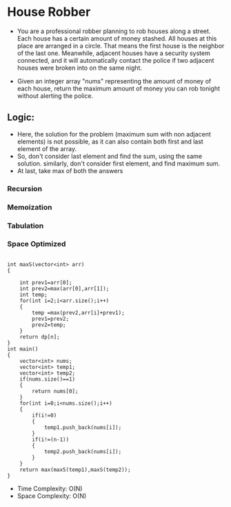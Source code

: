 # House Robber
- You are a professional robber planning to rob houses along a street. Each house has a certain amount of money stashed. All houses at this place are arranged in a circle. That means the first house is the neighbor of the last one. Meanwhile, adjacent houses have a security system connected, and it will automatically contact the police if two adjacent houses were broken into on the same night.

- Given an integer array "nums" representing the amount of money of each house, return the maximum amount of money you can rob tonight without alerting the police.

## Logic:
- Here, the solution for the problem (maximum sum with non adjacent elements) is not possible, as it can also contain both first and last element of the array.
- So, don't consider last element and find the sum, using the same solution.
similarly, don't consider first element, and find maximum sum.
- At last, take max of both the answers

### Recursion
### Memoization
### Tabulation
### Space Optimized

```

int maxS(vector<int> arr)
{
    
    int prev1=arr[0];
    int prev2=max(arr[0],arr[1]);
    int temp;
    for(int i=2;i<arr.size();i++)
    {
        temp =max(prev2,arr[i]+prev1);
        prev1=prev2;
        prev2=temp;
    }
    return dp[n];
}
int main()
{
    vector<int> nums;
    vector<int> temp1;
    vector<int> temp2;
    if(nums.size()==1)
    {
        return nums[0];
    }
    for(int i=0;i<nums.size();i++)
    {
        if(i!=0)
        {
            temp1.push_back(nums[i]);
        }
        if(i!=(n-1))
        {
            temp2.push_back(nums[i]);
        }
    }
    return max(maxS(temp1),maxS(temp2));
}

```
- Time Complexity: O(N)
- Space Complexity: O(N) 

